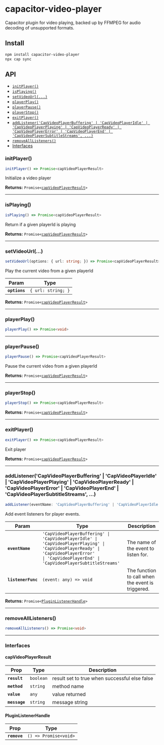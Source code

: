 # capacitor-video-player

Capacitor plugin for video playing, backed up by FFMPEG for audio decoding of unsupported formats.

## Install

```bash
npm install capacitor-video-player
npx cap sync
```

## API

<docgen-index>

* [`initPlayer()`](#initplayer)
* [`isPlaying()`](#isplaying)
* [`setVideoUrl(...)`](#setvideourl)
* [`playerPlay()`](#playerplay)
* [`playerPause()`](#playerpause)
* [`playerStop()`](#playerstop)
* [`exitPlayer()`](#exitplayer)
* [`addListener('CapVideoPlayerBuffering' | 'CapVideoPlayerIdle' | 'CapVideoPlayerPlaying' | 'CapVideoPlayerReady' | 'CapVideoPlayerError' | 'CapVideoPlayerEnd' | 'CapVideoPlayerSubtitleStreams', ...)`](#addlistenercapvideoplayerbuffering--capvideoplayeridle--capvideoplayerplaying--capvideoplayerready--capvideoplayererror--capvideoplayerend--capvideoplayersubtitlestreams-)
* [`removeAllListeners()`](#removealllisteners)
* [Interfaces](#interfaces)

</docgen-index>

<docgen-api>
<!--Update the source file JSDoc comments and rerun docgen to update the docs below-->

### initPlayer()

```typescript
initPlayer() => Promise<capVideoPlayerResult>
```

Initialize a video player

**Returns:** <code>Promise&lt;<a href="#capvideoplayerresult">capVideoPlayerResult</a>&gt;</code>

--------------------


### isPlaying()

```typescript
isPlaying() => Promise<capVideoPlayerResult>
```

Return if a given playerId is playing

**Returns:** <code>Promise&lt;<a href="#capvideoplayerresult">capVideoPlayerResult</a>&gt;</code>

--------------------


### setVideoUrl(...)

```typescript
setVideoUrl(options: { url: string; }) => Promise<capVideoPlayerResult>
```

Play the current video from a given playerId

| Param         | Type                          |
| ------------- | ----------------------------- |
| **`options`** | <code>{ url: string; }</code> |

**Returns:** <code>Promise&lt;<a href="#capvideoplayerresult">capVideoPlayerResult</a>&gt;</code>

--------------------


### playerPlay()

```typescript
playerPlay() => Promise<void>
```

--------------------


### playerPause()

```typescript
playerPause() => Promise<capVideoPlayerResult>
```

Pause the current video from a given playerId

**Returns:** <code>Promise&lt;<a href="#capvideoplayerresult">capVideoPlayerResult</a>&gt;</code>

--------------------


### playerStop()

```typescript
playerStop() => Promise<capVideoPlayerResult>
```

**Returns:** <code>Promise&lt;<a href="#capvideoplayerresult">capVideoPlayerResult</a>&gt;</code>

--------------------


### exitPlayer()

```typescript
exitPlayer() => Promise<capVideoPlayerResult>
```

Exit player

**Returns:** <code>Promise&lt;<a href="#capvideoplayerresult">capVideoPlayerResult</a>&gt;</code>

--------------------


### addListener('CapVideoPlayerBuffering' | 'CapVideoPlayerIdle' | 'CapVideoPlayerPlaying' | 'CapVideoPlayerReady' | 'CapVideoPlayerError' | 'CapVideoPlayerEnd' | 'CapVideoPlayerSubtitleStreams', ...)

```typescript
addListener(eventName: 'CapVideoPlayerBuffering' | 'CapVideoPlayerIdle' | 'CapVideoPlayerPlaying' | 'CapVideoPlayerReady' | 'CapVideoPlayerError' | 'CapVideoPlayerEnd' | 'CapVideoPlayerSubtitleStreams', listenerFunc: (event: any) => void) => Promise<PluginListenerHandle>
```

Add event listeners for player events.

| Param              | Type                                                                                                                                                                                                  | Description                                       |
| ------------------ | ----------------------------------------------------------------------------------------------------------------------------------------------------------------------------------------------------- | ------------------------------------------------- |
| **`eventName`**    | <code>'CapVideoPlayerBuffering' \| 'CapVideoPlayerIdle' \| 'CapVideoPlayerPlaying' \| 'CapVideoPlayerReady' \| 'CapVideoPlayerError' \| 'CapVideoPlayerEnd' \| 'CapVideoPlayerSubtitleStreams'</code> | The name of the event to listen for.              |
| **`listenerFunc`** | <code>(event: any) =&gt; void</code>                                                                                                                                                                  | The function to call when the event is triggered. |

**Returns:** <code>Promise&lt;<a href="#pluginlistenerhandle">PluginListenerHandle</a>&gt;</code>

--------------------


### removeAllListeners()

```typescript
removeAllListeners() => Promise<void>
```

--------------------


### Interfaces


#### capVideoPlayerResult

| Prop          | Type                 | Description                                   |
| ------------- | -------------------- | --------------------------------------------- |
| **`result`**  | <code>boolean</code> | result set to true when successful else false |
| **`method`**  | <code>string</code>  | method name                                   |
| **`value`**   | <code>any</code>     | value returned                                |
| **`message`** | <code>string</code>  | message string                                |


#### PluginListenerHandle

| Prop         | Type                                      |
| ------------ | ----------------------------------------- |
| **`remove`** | <code>() =&gt; Promise&lt;void&gt;</code> |

</docgen-api>
